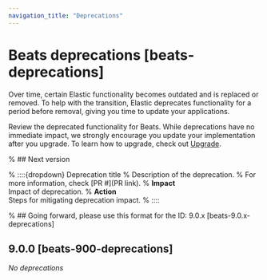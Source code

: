 ```yaml
---
navigation_title: "Deprecations"
---
```


# Beats deprecations [beats-deprecations]
Over time, certain Elastic functionality becomes outdated and is replaced or removed. To help with the transition, Elastic deprecates functionality for a period before removal, giving you time to update your applications.

Review the deprecated functionality for Beats. While deprecations have no immediate impact, we strongly encourage you update your implementation after you upgrade. 
To learn how to upgrade, check out [Upgrade](docs-content://deploy-manage/upgrade.md).

% ## Next version

% ::::{dropdown} Deprecation title
% Description of the deprecation.
% For more information, check [PR #](PR link).
% **Impact**<br> Impact of deprecation. 
% **Action**<br> Steps for mitigating deprecation impact.
% ::::

% ## Going forward, please use this format for the ID: 9.0.x [beats-9.0.x-deprecations]

## 9.0.0 [beats-900-deprecations]

_No deprecations_